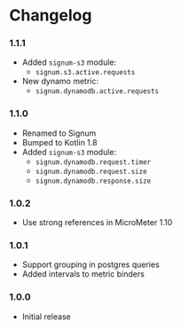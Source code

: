 # Changelog

### 1.1.1

* Added `signum-s3` module:
  * `signum.s3.active.requests`
* New dynamo metric:
  * `signum.dynamodb.active.requests`

### 1.1.0

* Renamed to Signum
* Bumped to Kotlin 1.8
* Added `signum-s3` module:
  * `signum.dynamodb.request.timer`
  * `signum.dynamodb.request.size`
  * `signum.dynamodb.response.size`

### 1.0.2

* Use strong references in MicroMeter 1.10

### 1.0.1

* Support grouping in postgres queries
* Added intervals to metric binders

### 1.0.0

* Initial release
